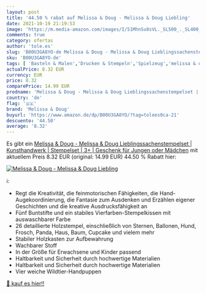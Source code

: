 ```yaml
---
layout: post
title: '44.50 % rabat auf Melissa & Doug - Melissa & Doug Liebling'
date: 2021-10-19 21:19:53
image: 'https://m.media-amazon.com/images/I/51MhnSu8sVL._SL500_._SL400_.jpg'
comments: true
category: ofertas
author: 'tole.es'
slug: 'B00U3GA8YO-de Melissa & Doug - Melissa & Doug Lieblingssachenstempelset...'
sku: 'B00U3GA8YO-de'
tags: [ 'Basteln & Malen','Drucken & Stempeln','Spielzeug','melissa & doug', ]
actualPrice: 8.32 EUR
currency: EUR
price: 8.32
comparePrice: 14.99 EUR
prodname: 'Melissa & Doug - Melissa & Doug Lieblingssachenstempelset | Kunsthandwerk | Stempelset | 3+ | Geschenk für Jungen oder Mädchen'
country: 'de'
flag: '🇩🇪'
brand: 'Melissa & Doug'
buyurl: 'https://www.amazon.de/dp/B00U3GA8YO/?tag=tolees0ca-21'
descuento: '44.50'
average: '8.32'
---
```


Es gibt ein [Melissa & Doug - Melissa & Doug Lieblingssachenstempelset | Kunsthandwerk | Stempelset | 3+ | Geschenk für Jungen oder Mädchen](https://www.amazon.de/dp/B00U3GA8YO/?tag=tolees0ca-21) mit aktuellem Preis 8.32 EUR (original: 14.99 EUR) 44.50 % Rabatt hier:

[![Melissa & Doug - Melissa & Doug Liebling](https://m.media-amazon.com/images/I/51MhnSu8sVL._SL500_._SL400_.jpg)](https://www.amazon.de/dp/B00U3GA8YO/?tag=tolees0ca-21)

ℹ️:

- Regt die Kreativität, die feinmotorischen Fähigkeiten, die Hand-Augekoordinierung, die Fantasie zum Ausdenken und Erzählen eigener Geschichten und die kreative Ausdrucksfähigkeit an
- Fünf Buntstifte und ein stabiles Vierfarben-Stempelkissen mit auswaschbarer Farbe
- 26 detaillierte Holzstempel, einschließlich von Sternen, Ballonen, Hund, Frosch, Panda, Haus, Baum, Cupcake und vielem mehr
- Stabiler Holzkasten zur Aufbewahrung
- Wachbarer Stoff
- In der Größe für Erwachsene und Kinder passend
- Haltbarkeit und Sicherheit durch hochwertige Materialien
- Haltbarkeit und Sicherheit durch hochwertige Materialien
- Vier weiche Wildtier-Handpuppen

[🛒 kauf es hier!!](https://www.amazon.de/dp/B00U3GA8YO/?tag=tolees0ca-21)
